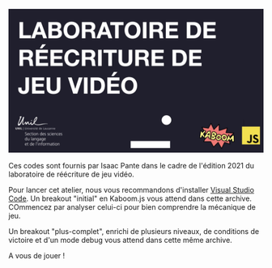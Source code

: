 ![Image_accueil](image_accueil.jpeg)

Ces codes sont fournis par Isaac Pante dans le cadre de l'édition 2021 du laboratoire de réécriture de jeu vidéo.

Pour lancer cet atelier, nous vous recommandons d'installer [Visual Studio Code](https://code.visualstudio.com/). Un breakout "initial" en Kaboom.js vous attend dans cette archive. COmmencez par analyser celui-ci pour bien comprendre la mécanique de jeu.

Un breakout "plus-complet", enrichi de plusieurs niveaux, de conditions de victoire et d'un mode debug vous attend dans cette même archive.

A vous de jouer !